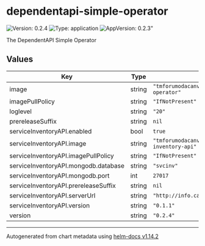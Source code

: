 # dependentapi-simple-operator

![Version: 0.2.4](https://img.shields.io/badge/Version-0.2.4-informational?style=flat-square) ![Type: application](https://img.shields.io/badge/Type-application-informational?style=flat-square) ![AppVersion: 0.2.3"](https://img.shields.io/badge/AppVersion-0.2.3"-informational?style=flat-square)

The DependentAPI Simple Operator

## Values

| Key | Type | Default | Description |
|-----|------|---------|-------------|
| image | string | `"tmforumodacanvas/dependentapi-simple-operator"` |  |
| imagePullPolicy | string | `"IfNotPresent"` |  |
| loglevel | string | `"20"` |  |
| prereleaseSuffix | string | `nil` |  |
| serviceInventoryAPI.enabled | bool | `true` |  |
| serviceInventoryAPI.image | string | `"tmforumodacanvas/tmf638-service-inventory-api"` |  |
| serviceInventoryAPI.imagePullPolicy | string | `"IfNotPresent"` |  |
| serviceInventoryAPI.mongodb.database | string | `"svcinv"` |  |
| serviceInventoryAPI.mongodb.port | int | `27017` |  |
| serviceInventoryAPI.prereleaseSuffix | string | `nil` |  |
| serviceInventoryAPI.serverUrl | string | `"http://info.canvas.svc.cluster.local"` |  |
| serviceInventoryAPI.version | string | `"0.1.1"` |  |
| version | string | `"0.2.4"` |  |

----------------------------------------------
Autogenerated from chart metadata using [helm-docs v1.14.2](https://github.com/norwoodj/helm-docs/releases/v1.14.2)
